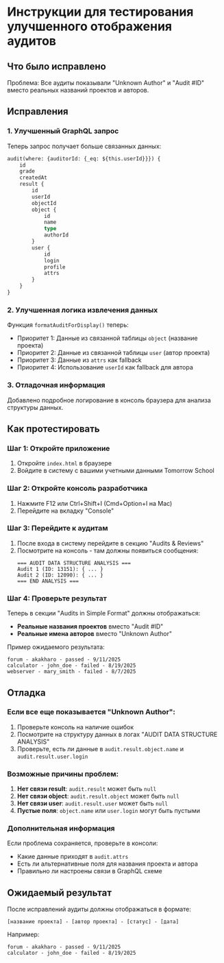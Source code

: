 # Инструкции для тестирования улучшенного отображения аудитов

## Что было исправлено

Проблема: Все аудиты показывали "Unknown Author" и "Audit #ID" вместо реальных названий проектов и авторов.

## Исправления

### 1. Улучшенный GraphQL запрос
Теперь запрос получает больше связанных данных:
```graphql
audit(where: {auditorId: {_eq: ${this.userId}}}) {
    id
    grade
    createdAt
    result {
        id
        userId
        objectId
        object {
            id
            name
            type
            authorId
        }
        user {
            id
            login
            profile
            attrs
        }
    }
}
```

### 2. Улучшенная логика извлечения данных
Функция `formatAuditForDisplay()` теперь:
- Приоритет 1: Данные из связанной таблицы `object` (название проекта)
- Приоритет 2: Данные из связанной таблицы `user` (автор проекта)
- Приоритет 3: Данные из `attrs` как fallback
- Приоритет 4: Использование `userId` как fallback для автора

### 3. Отладочная информация
Добавлено подробное логирование в консоль браузера для анализа структуры данных.

## Как протестировать

### Шаг 1: Откройте приложение
1. Откройте `index.html` в браузере
2. Войдите в систему с вашими учетными данными Tomorrow School

### Шаг 2: Откройте консоль разработчика
1. Нажмите F12 или Ctrl+Shift+I (Cmd+Option+I на Mac)
2. Перейдите на вкладку "Console"

### Шаг 3: Перейдите к аудитам
1. После входа в систему перейдите в секцию "Audits & Reviews"
2. Посмотрите на консоль - там должны появиться сообщения:
   ```
   === AUDIT DATA STRUCTURE ANALYSIS ===
   Audit 1 (ID: 13151): { ... }
   Audit 2 (ID: 12090): { ... }
   === END ANALYSIS ===
   ```

### Шаг 4: Проверьте результат
Теперь в секции "Audits in Simple Format" должны отображаться:
- **Реальные названия проектов** вместо "Audit #ID"
- **Реальные имена авторов** вместо "Unknown Author"

Пример ожидаемого результата:
```
forum - akakharo - passed - 9/11/2025
calculator - john_doe - failed - 8/19/2025
webserver - mary_smith - failed - 8/7/2025
```

## Отладка

### Если все еще показывается "Unknown Author":
1. Проверьте консоль на наличие ошибок
2. Посмотрите на структуру данных в логах "AUDIT DATA STRUCTURE ANALYSIS"
3. Проверьте, есть ли данные в `audit.result.object.name` и `audit.result.user.login`

### Возможные причины проблем:
1. **Нет связи result**: `audit.result` может быть `null`
2. **Нет связи object**: `audit.result.object` может быть `null`
3. **Нет связи user**: `audit.result.user` может быть `null`
4. **Пустые поля**: `object.name` или `user.login` могут быть пустыми

### Дополнительная информация
Если проблема сохраняется, проверьте в консоли:
- Какие данные приходят в `audit.attrs`
- Есть ли альтернативные поля для названия проекта и автора
- Правильно ли настроены связи в GraphQL схеме

## Ожидаемый результат

После исправлений аудиты должны отображаться в формате:
```
[название проекта] - [автор проекта] - [статус] - [дата]
```

Например:
```
forum - akakharo - passed - 9/11/2025
calculator - john_doe - failed - 8/19/2025
```
